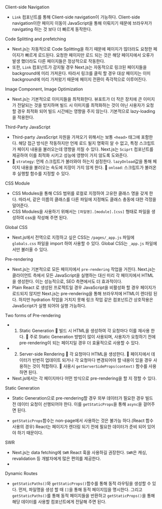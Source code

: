 Client-side Navigation

- `Link` 컴포넌트를 통해 Client-side navigation이 가능하다. Client-side navigation이란 페이지 이동이 JavaScript을 통해 이뤄지기 때문에 브라우저가 navigating 하는 것 보다 더 빠르게 동작한다.

Code Splitting and prefetching

- Next.js는 자동적으로 Code Splitting을 하기 때문에 페이지가 많더라도 요청한 페이지가 빠르게 로드된다. 요청한 페이지만 로드 되는 것은 해당 페이지에서 오류가 발생 했더라도 다른 페이지들은 정상적으로 작동한다.
- 또한, `Link` 컴포넌트가 감지될 경우 Next.js는 자동적으로 링크된 페이지들을 background에 미리 가져온다. 따라서 링크를 클릭 할 경우 대상 페이지는 이미 background에 미리 가져왔기 때문에 페이지 전환이 즉각적으로 이루어진다.

Image Component, Image Optimization

- Next.js는 기본적으로 이미지들을 최적화한다. 뷰포트가 더 작은 장치에 큰 이미지가 전달되는 것을 방지하며 빌드 시 이미지를 최적화하는 것이 아닌 사용자가 요청 할 경우 최적화 되어 빌드 시간에는 영향을 주지 않는다. 기본적으로 lazy-loading을 적용한다.

Third-Party JavaScript

- Third-party JavaScript 자원을 가져오기 위해서는 보통 `<head>` 태그에 포함한다. 해당 접근 방식은 작동하지만 언제 로드 될지 명확히 알 수 없고, 특정 스크립트가 페이지 내용을 불러오는데 영향을 끼칠 수 있다. Next.js는 `Sciprt` 컴포넌트를 제공하여 이를 최적화 시키고 성능에 영향이 가지 않도록 도와준다.
-  `strategy`: 언제 스크립트가 불러와야 하는지 설정한다. `lazyOnload`값을 통해 페이지 내용을 불러오는 속도에 지장이 가지 않게 한다.
   `onload`: 스크립트가 불러온 후 실행할 함수를 지정할 수 있다.

CSS Module

- CSS Modules을 통해 CSS 범위를 로컬로 지정하여 고유한 클래스 명을 갖게 한다. 따라서, 같은 이름의 클래스를 다른 파일에 지정해도 클래스 충동에 대한 걱정을 덜어준다.
- CSS Modules을 사용하기 위해서는 `[파일명].[module].[css]` 형태로 파일을 생성하여 css을 작성해 주면 된다.

Global CSS

- Next.js에서 전역으로 지정하고 싶은 CSS는 `/pages/_app.js` 파일에 `globals.css` 파일을 import 하여 사용할 수 있다. Global CSS는 `_app.js` 파일에서만 불러올 수 있다.

Pre-rendering

- Next.js는 기본적으로 모든 페이지에서 `pre-rendering` 작업을 거친다. Next.js는 클라이언트 측에서 모든 JavaScript을 실행하는 대신 미리 각 페이지에서 HTML을 생성한다. 이는 성능적으로, SEO 측면에서도 더 효과적이다.
- Plain React 로 생성된 프로젝트일 경우 JavaScript을 비활성화 할 경우 페이지가 로드되지 않지만 Next.js는 pre-rendering을 통해 브라우저에 HTML이 렌더링 된다. 하지만 hydration 작업을 거치지 못해 링크 작업 같은 컴포넌트간 상호작용은 JavaScript가 실행 되어야 실행 가능하다.

Two forms of Pre-rendering

- 1. Static Generation
      빌드 시 HTML을 생성하여 각 요청마다 이를 재사용 한다.
      주로 Static Generation 방법이 많이 사용되며, 사용자가 요청하기 전에 pre-rendering이 되는 페이지일 경우 더 효율적으로 사용할 수 있다.
- 2. Server-side Rendering
      각 요청마다 HTML을 생성한다.
      페이지에서 데이터가 빈번히 업데이트 되거나 각 요청마다 변경되어야 할 내용이 있을 경우 사용하는 것이 적합하다.
      사용시 `getServerSideProps(context)` 함수를 사용하면 된다.
- Next.js에서는 각 페이지마다 어떤 방식으로 pre-rendering을 할 지 정할 수 있다.

Static Generation

- Static Generation으로 pre-rendering할 경우 외부 데이터가 필요한 경우 빌드 전 데이터 요청이 선행되어야 한다. 이를 `getStaticProps`을 통해 `async`을 걸어주면 된다.

- `getStaticProps`함수는 non-page에서 사용하는 것은 불가능 하다.(React 함수 사용의 경우) React는 페이지가 렌더링 되기 전에 필요한 데이터가 준비 되어 있어야 하기 때문이다.

SWR

- Next.js는 data fetching에 `SWR` React 훅을 사용하길 권장한다. `SWR`은 캐싱, revalidation 등 개발자에게 많은 편의를 제공한다.
-

Dynamic Routes

- `getStaticPaths()`와 `getStaticProps()`함수를 통해 동적 라우팅을 생성할 수 있다. 먼저, 파일명을 생성 할 때 `[]`을 통해 동적 페이지임을 명시한다. 그리고 `getStaticPaths()`를 통해 동적 페이지들을 반환하고 `getStaticProps()`을 통해 해당 데이터를 사용할 컴포넌트에게 전달해 주면 된다.
